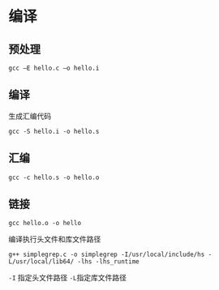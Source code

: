# 编译

## 预处理

```shell
gcc –E hello.c –o hello.i
```

##  编译
生成汇编代码
```shell
gcc -S hello.i -o hello.s
```

## 汇编
```shell
gcc -c hello.s -o hello.o
```

## 链接
```shell
gcc hello.o -o hello
```

编译执行头文件和库文件路径
```
g++ simplegrep.c -o simplegrep -I/usr/local/include/hs -L/usr/local/lib64/ -lhs -lhs_runtime
```
`-I` 指定头文件路径  `-L`指定库文件路径